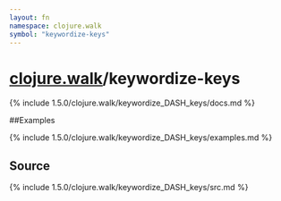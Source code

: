 ```yaml
---
layout: fn
namespace: clojure.walk
symbol: "keywordize-keys"
---
```


# [clojure.walk](../)/keywordize-keys

{% include 1.5.0/clojure.walk/keywordize_DASH_keys/docs.md %}

##Examples

{% include 1.5.0/clojure.walk/keywordize_DASH_keys/examples.md %}
## Source
{% include 1.5.0/clojure.walk/keywordize_DASH_keys/src.md %}

